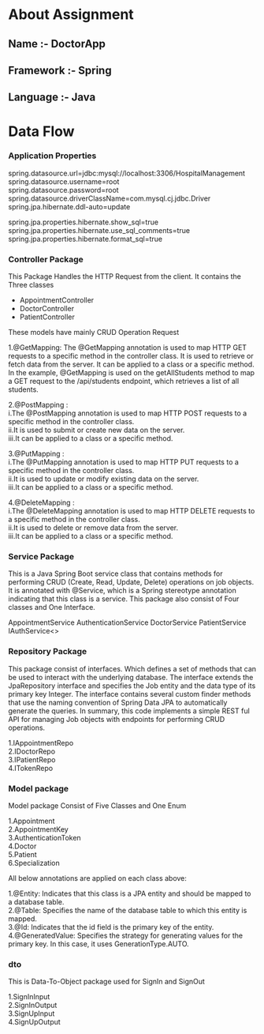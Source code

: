 # **About Assignment**

## Name :- DoctorApp
## Framework :- Spring
## Language :- Java

# Data Flow

### Application Properties

spring.datasource.url=jdbc:mysql://localhost:3306/HospitalManagement  
spring.datasource.username=root  
spring.datasource.password=root  
spring.datasource.driverClassName=com.mysql.cj.jdbc.Driver  
spring.jpa.hibernate.ddl-auto=update

spring.jpa.properties.hibernate.show_sql=true  
spring.jpa.properties.hibernate.use_sql_comments=true  
spring.jpa.properties.hibernate.format_sql=true


### Controller Package

This Package Handles the HTTP Request from the client. It contains the Three classes

* AppointmentController
* DoctorController
* PatientController

These models have mainly CRUD Operation Request

1.@GetMapping: The @GetMapping annotation is used to map HTTP GET requests to a specific method in the controller class. It is used to retrieve or fetch data from the server. It can be applied to a class or a specific method. In the example, @GetMapping is used on the getAllStudents method to map a GET request to the /api/students endpoint, which retrieves a list of all students.

2.@PostMapping :  
i.The @PostMapping annotation is used to map HTTP POST requests to a specific method in the controller class.  
ii.It is used to submit or create new data on the server.   
iii.It can be applied to a class or a specific method.

3.@PutMapping :  
i.The @PutMapping annotation is used to map HTTP PUT requests to a specific method in the controller class.  
ii.It is used to update or modify existing data on the server.  
iii.It can be applied to a class or a specific method.

4.@DeleteMapping :  
i.The @DeleteMapping annotation is used to map HTTP DELETE requests to a specific method in the controller class.  
ii.It is used to delete or remove data from the server.  
iii.It can be applied to a class or a specific method.

### Service Package
This is a Java Spring Boot service class that contains methods for performing CRUD (Create, Read, Update, Delete) operations on job objects. It is annotated with @Service, which is a Spring stereotype annotation indicating that this class is a service. This package also consist of Four classes and One Interface.

AppointmentService
AuthenticationService
DoctorService
PatientService
IAuthService<>

### Repository Package
This package consist of interfaces. Which defines a set of methods that can be used to interact with the underlying database. The interface extends the JpaRepository interface and specifies the Job entity and the data type of its primary key Integer. The interface contains several custom finder methods that use the naming convention of Spring Data JPA to automatically generate the queries. In summary, this code implements a simple REST ful API for managing Job objects with endpoints for performing CRUD operations.

1.IAppointmentRepo  
2.IDoctorRepo   
3.IPatientRepo              
4.ITokenRepo   

### Model package    

Model package Consist of Five Classes and One Enum

1.Appointment   
2.AppointmentKey   
3.AuthenticationToken  
4.Doctor   
5.Patient  
6.Specialization  

All below annotations are applied on each class above:

1.@Entity: Indicates that this class is a JPA entity and should be mapped to a database table.  
2.@Table: Specifies the name of the database table to which this entity is mapped.  
3.@Id: Indicates that the id field is the primary key of the entity.  
4.@GeneratedValue: Specifies the strategy for generating values for the primary key. In this case, it uses GenerationType.AUTO.


### dto

This is Data-To-Object package used for SignIn and SignOut

1.SignInInput  
2.SignInOutput  
3.SignUpInput  
4.SignUpOutput  